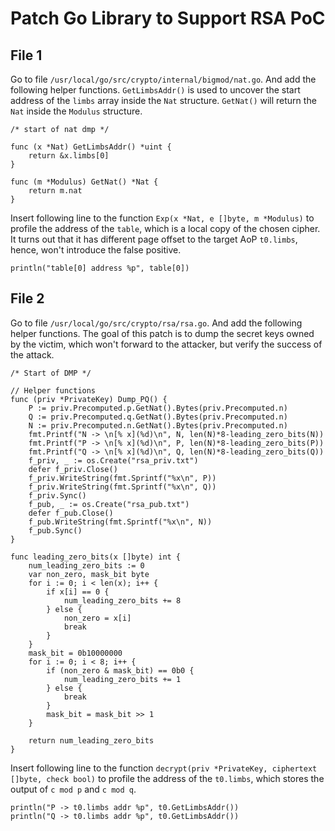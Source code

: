 # Patch Go Library to Support RSA PoC

## File 1
Go to file `/usr/local/go/src/crypto/internal/bigmod/nat.go`. And add the following helper functions. `GetLimbsAddr()` is used to uncover the start address of the `limbs` array inside the `Nat` structure. `GetNat()` will return the `Nat` inside the `Modulus` structure.

```
/* start of nat dmp */

func (x *Nat) GetLimbsAddr() *uint {
	return &x.limbs[0]
}

func (m *Modulus) GetNat() *Nat {
	return m.nat
}
```

Insert following line to the function `Exp(x *Nat, e []byte, m *Modulus)` to profile the address of the `table`, which is a local copy of the chosen cipher. It turns out that it has different page offset to the target AoP `t0.limbs`, hence, won't introduce the false positive.
```
println("table[0] address %p", table[0])
```

## File 2
Go to file `/usr/local/go/src/crypto/rsa/rsa.go`. And add the following helper functions. The goal of this patch is to dump the secret keys owned by the victim, which won't forward to the attacker, but verify the success of the attack.

```
/* Start of DMP */

// Helper functions
func (priv *PrivateKey) Dump_PQ() {
	P := priv.Precomputed.p.GetNat().Bytes(priv.Precomputed.n)
	Q := priv.Precomputed.q.GetNat().Bytes(priv.Precomputed.n)
	N := priv.Precomputed.n.GetNat().Bytes(priv.Precomputed.n)
	fmt.Printf("N -> \n[% x](%d)\n", N, len(N)*8-leading_zero_bits(N))
	fmt.Printf("P -> \n[% x](%d)\n", P, len(N)*8-leading_zero_bits(P))
	fmt.Printf("Q -> \n[% x](%d)\n", Q, len(N)*8-leading_zero_bits(Q))
	f_priv, _ := os.Create("rsa_priv.txt")
	defer f_priv.Close()
	f_priv.WriteString(fmt.Sprintf("%x\n", P))
	f_priv.WriteString(fmt.Sprintf("%x\n", Q))
	f_priv.Sync()
	f_pub, _ := os.Create("rsa_pub.txt")
	defer f_pub.Close()
	f_pub.WriteString(fmt.Sprintf("%x\n", N))
	f_pub.Sync()
}

func leading_zero_bits(x []byte) int {
	num_leading_zero_bits := 0
	var non_zero, mask_bit byte
	for i := 0; i < len(x); i++ {
		if x[i] == 0 {
			num_leading_zero_bits += 8
		} else {
			non_zero = x[i]
			break
		}
	}
	mask_bit = 0b10000000
	for i := 0; i < 8; i++ {
		if (non_zero & mask_bit) == 0b0 {
			num_leading_zero_bits += 1
		} else {
			break
		}
		mask_bit = mask_bit >> 1
	}

	return num_leading_zero_bits
}
```

Insert following line to the function `decrypt(priv *PrivateKey, ciphertext []byte, check bool)` to profile the address of the `t0.limbs`, which stores the output of `c mod p` and `c mod q`.
```
println("P -> t0.limbs addr %p", t0.GetLimbsAddr())
println("Q -> t0.limbs addr %p", t0.GetLimbsAddr())
```